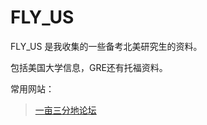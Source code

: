 # FLY_US

FLY_US 是我收集的一些备考北美研究生的资料。

包括美国大学信息，GRE还有托福资料。

常用网站：
  >[一亩三分地论坛]
  
[一亩三分地论坛]: http://www.1point3acres.com/
